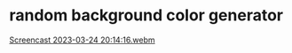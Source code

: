 # random background color generator


[Screencast 2023-03-24 20:14:16.webm](https://user-images.githubusercontent.com/51269703/227681658-1320f630-6c28-4831-844f-a49adf837c06.webm)
